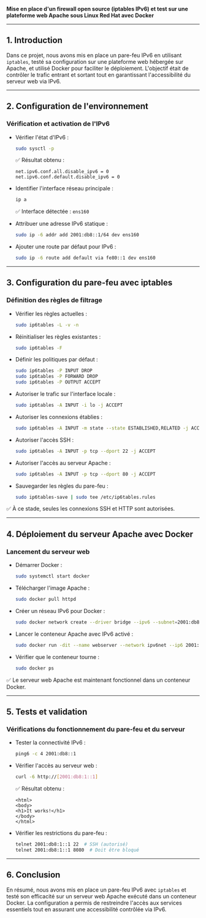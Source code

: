**Mise en place d'un firewall open source (iptables IPv6) et test sur une plateforme web Apache sous Linux Red Hat avec Docker**

---

## **1. Introduction**

Dans ce projet, nous avons mis en place un pare-feu IPv6 en utilisant `iptables`, testé sa configuration sur une plateforme web hébergée sur Apache, et utilisé Docker pour faciliter le déploiement. L'objectif était de contrôler le trafic entrant et sortant tout en garantissant l'accessibilité du serveur web via IPv6.

---

## **2. Configuration de l'environnement**

### **Vérification et activation de l'IPv6**

* Vérifier l'état d'IPv6 :

  ```bash
  sudo sysctl -p
  ```

  ✅ Résultat obtenu :

  ```
  net.ipv6.conf.all.disable_ipv6 = 0
  net.ipv6.conf.default.disable_ipv6 = 0
  ```

* Identifier l'interface réseau principale :

  ```bash
  ip a
  ```

  ✅ Interface détectée : `ens160`

* Attribuer une adresse IPv6 statique :

  ```bash
  sudo ip -6 addr add 2001:db8::1/64 dev ens160
  ```

* Ajouter une route par défaut pour IPv6 :

  ```bash
  sudo ip -6 route add default via fe80::1 dev ens160
  ```

---

## **3. Configuration du pare-feu avec iptables**

### **Définition des règles de filtrage**

* Vérifier les règles actuelles :

  ```bash
  sudo ip6tables -L -v -n
  ```

* Réinitialiser les règles existantes :

  ```bash
  sudo ip6tables -F
  ```

* Définir les politiques par défaut :

  ```bash
  sudo ip6tables -P INPUT DROP
  sudo ip6tables -P FORWARD DROP
  sudo ip6tables -P OUTPUT ACCEPT
  ```

* Autoriser le trafic sur l'interface locale :

  ```bash
  sudo ip6tables -A INPUT -i lo -j ACCEPT
  ```

* Autoriser les connexions établies :

  ```bash
  sudo ip6tables -A INPUT -m state --state ESTABLISHED,RELATED -j ACCEPT
  ```

* Autoriser l'accès SSH :

  ```bash
  sudo ip6tables -A INPUT -p tcp --dport 22 -j ACCEPT
  ```

* Autoriser l'accès au serveur Apache :

  ```bash
  sudo ip6tables -A INPUT -p tcp --dport 80 -j ACCEPT
  ```

* Sauvegarder les règles du pare-feu :

  ```bash
  sudo ip6tables-save | sudo tee /etc/ip6tables.rules
  ```

✅ À ce stade, seules les connexions SSH et HTTP sont autorisées.

---

## **4. Déploiement du serveur Apache avec Docker**

### **Lancement du serveur web**

* Démarrer Docker :

  ```bash
  sudo systemctl start docker
  ```

* Télécharger l'image Apache :

  ```bash
  sudo docker pull httpd
  ```

* Créer un réseau IPv6 pour Docker :

  ```bash
  sudo docker network create --driver bridge --ipv6 --subnet=2001:db8:1::/64 ipv6net
  ```

* Lancer le conteneur Apache avec IPv6 activé :

  ```bash
  sudo docker run -dit --name webserver --network ipv6net --ip6 2001:db8:1::2 -p 80:80 httpd
  ```

* Vérifier que le conteneur tourne :

  ```bash
  sudo docker ps
  ```

✅ Le serveur web Apache est maintenant fonctionnel dans un conteneur Docker.

---

## **5. Tests et validation**

### **Vérifications du fonctionnement du pare-feu et du serveur**

* Tester la connectivité IPv6 :

  ```bash
  ping6 -c 4 2001:db8::1
  ```

* Vérifier l'accès au serveur web :

  ```bash
  curl -6 http://[2001:db8:1::1]
  ```

  ✅ Résultat obtenu :

  ```
  <html>
  <body>
  <h1>It works!</h1>
  </body>
  </html>
  ```

* Vérifier les restrictions du pare-feu :

  ```bash
  telnet 2001:db8:1::1 22  # SSH (autorisé)
  telnet 2001:db8:1::1 8080  # Doit être bloqué
  ```

---

## **6. Conclusion**

En résumé, nous avons mis en place un pare-feu IPv6 avec `iptables` et testé son efficacité sur un serveur web Apache exécuté dans un conteneur Docker. La configuration a permis de restreindre l'accès aux services essentiels tout en assurant une accessibilité contrôlée via IPv6.

